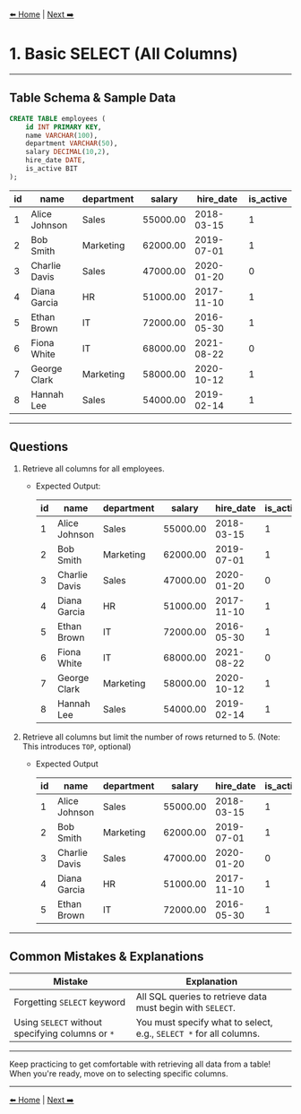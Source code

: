 [⬅️ Home](README.md) | [Next ➡️](02-select-columns.md)


# 1. Basic SELECT (All Columns)

---

## Table Schema & Sample Data

```sql
CREATE TABLE employees (
    id INT PRIMARY KEY,
    name VARCHAR(100),
    department VARCHAR(50),
    salary DECIMAL(10,2),
    hire_date DATE,
    is_active BIT
);
````

| id | name          | department | salary   | hire\_date | is\_active |
| -- | ------------- | ---------- | -------- | ---------- | ---------- |
| 1  | Alice Johnson | Sales      | 55000.00 | 2018-03-15 | 1       |
| 2  | Bob Smith     | Marketing  | 62000.00 | 2019-07-01 | 1       |
| 3  | Charlie Davis | Sales      | 47000.00 | 2020-01-20 | 0      |
| 4  | Diana Garcia  | HR         | 51000.00 | 2017-11-10 | 1       |
| 5  | Ethan Brown   | IT         | 72000.00 | 2016-05-30 | 1       |
| 6  | Fiona White   | IT         | 68000.00 | 2021-08-22 | 0      |
| 7  | George Clark  | Marketing  | 58000.00 | 2020-10-12 | 1       |
| 8  | Hannah Lee    | Sales      | 54000.00 | 2019-02-14 | 1       |

---

## Questions


1. Retrieve all columns for all employees.

   - Expected Output:

       | id | name          | department | salary   | hire\_date | is\_active |
       | -- | ------------- | ---------- | -------- | ---------- | ---------- |
       | 1  | Alice Johnson | Sales      | 55000.00 | 2018-03-15 | 1       |
       | 2  | Bob Smith     | Marketing  | 62000.00 | 2019-07-01 | 1       |
       | 3  | Charlie Davis | Sales      | 47000.00 | 2020-01-20 | 0      |
       | 4  | Diana Garcia  | HR         | 51000.00 | 2017-11-10 | 1       |
       | 5  | Ethan Brown   | IT         | 72000.00 | 2016-05-30 | 1       |
       | 6  | Fiona White   | IT         | 68000.00 | 2021-08-22 | 0      |
       | 7  | George Clark  | Marketing  | 58000.00 | 2020-10-12 | 1       |
       | 8  | Hannah Lee    | Sales      | 54000.00 | 2019-02-14 | 1       |


2. Retrieve all columns but limit the number of rows returned to 5. (Note: This introduces `TOP`, optional)

    - Expected Output

        | id | name          | department | salary   | hire\_date | is\_active |
        | -- | ------------- | ---------- | -------- | ---------- | ---------- |
        | 1  | Alice Johnson | Sales      | 55000.00 | 2018-03-15 | 1       |
        | 2  | Bob Smith     | Marketing  | 62000.00 | 2019-07-01 | 1       |
        | 3  | Charlie Davis | Sales      | 47000.00 | 2020-01-20 | 0      |
        | 4  | Diana Garcia  | HR         | 51000.00 | 2017-11-10 | 1       |
        | 5  | Ethan Brown   | IT         | 72000.00 | 2016-05-30 | 1       |

---

## Common Mistakes & Explanations

| Mistake                                           | Explanation                                                        |
| ------------------------------------------------- | ------------------------------------------------------------------ |
| Forgetting `SELECT` keyword                       | All SQL queries to retrieve data must begin with `SELECT`.         |
| Using `SELECT` without specifying columns or `*`  | You must specify what to select, e.g., `SELECT *` for all columns. 
---

Keep practicing to get comfortable with retrieving all data from a table! When you're ready, move on to selecting specific columns.

---

[⬅️ Home](README.md) | [Next ➡️](02-select-columns.md)
